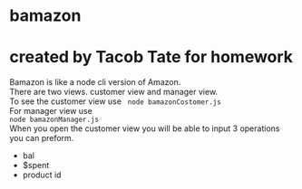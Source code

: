 # bamazon
# created by Tacob Tate for homework

Bamazon is like a node cli version of Amazon.<br>
There are two views. customer view and manager view.<br>
To see the customer view use <code> node bamazonCostomer.js</code><br>
For manager view use <code> node bamazonManager.js</code><br>
When you open the customer view you will be able to input 3 operations you can preform.
- bal<br>
- $spent<br>
- product id
<br> 
